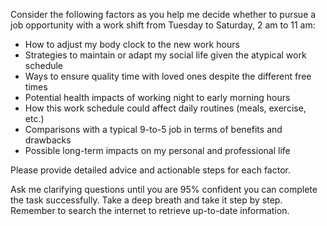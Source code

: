 Consider the following factors as you help me decide whether to pursue a job opportunity with a work shift from Tuesday to Saturday, 2 am to 11 am:

- How to adjust my body clock to the new work hours
- Strategies to maintain or adapt my social life given the atypical work schedule
- Ways to ensure quality time with loved ones despite the different free times
- Potential health impacts of working night to early morning hours
- How this work schedule could affect daily routines (meals, exercise, etc.)
- Comparisons with a typical 9-to-5 job in terms of benefits and drawbacks
- Possible long-term impacts on my personal and professional life

Please provide detailed advice and actionable steps for each factor.

Ask me clarifying questions until you are 95% confident you can complete the task successfully. Take a deep breath and take it step by step. Remember to search the internet to retrieve up-to-date information.